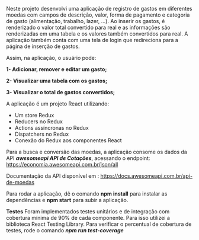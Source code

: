 Neste projeto desenvolvi uma aplicação de registro de gastos em diferentes moedas com campos de descrição, valor, forma de pagamento e categoria de gasto (alimentação, trabalho, lazer, ...). Ao inserir os gastos, é renderizado o valor total convertido para real e as informações são renderizadas em uma tabela e os valores também convertidos para real. A aplicação também conta com uma tela de login que redireciona para a página de inserção de gastos.

Assim, na aplicação, o usuário pode:

**1- Adicionar, remover e editar um gasto;**

**2- Visualizar uma tabela com os gastos;**

**3- Visualizar o total de gastos convertidos;**

A aplicação é um projeto React utilizando:
- Um store Redux 
- Reducers no Redux 
- Actions assíncronas no Redux
- Dispatchers no Redux 
- Conexão do Redux aos componentes React

Para a busca e conversão das moedas, a aplicação consome os dados da API ***awesomeapi API de Cotações***, acessando o endpoint: https://economia.awesomeapi.com.br/json/all

Documentação da API disponível em : https://docs.awesomeapi.com.br/api-de-moedas

Para rodar a aplicação, dê o comando **npm install** para instalar as dependências e **npm start** para subir a aplicação.

**Testes**
Foram implementados testes unitários e de integração com cobertura mínima de 90% de cada componente. Para isso utilizei a biblioteca React Testing Library. Para verificar o percentual de cobertura de testes, rode o comando ***npm run test-coverage***

